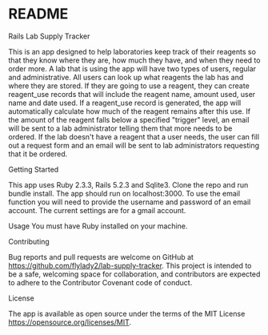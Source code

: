 # README

Rails Lab Supply Tracker

This is an app designed to help laboratories keep track of their reagents so that they know where they are, how much they have, and when they need to order more.  A lab that is using the app will have two types of users, regular and administrative.  All users can look up what reagents the lab has and where they are stored. If they are going to use a reagent, they can create reagent_use records that will include the reagent name, amount used, user name and date used.  If a reagent_use record is generated, the app will automatically calculate how much of the reagent remains after this use.  If the amount of the reagent falls below a specified "trigger" level, an email will be sent to a lab administrator telling them that more needs to be ordered.  If the lab doesn't have a reagent that a user needs, the user can fill out a request form and an email will be sent to lab administrators requesting that it be ordered.

Getting Started

This app uses Ruby 2.3.3, Rails 5.2.3 and Sqlite3. Clone the repo and run bundle install.  The app should run on localhost:3000.  To use the email function you will need to provide the username and password of an email account.  The current settings are for a gmail account.

Usage
You must have Ruby installed on your machine.

Contributing

Bug reports and pull requests are welcome on GitHub at https://github.com/flylady2/lab-supply-tracker. This project is intended to be a safe, welcoming space for collaboration, and contributors are expected to adhere to the Contributor Covenant code of conduct.

License

The app is available as open source under the terms of the MIT License https://opensource.org/licenses/MIT.
